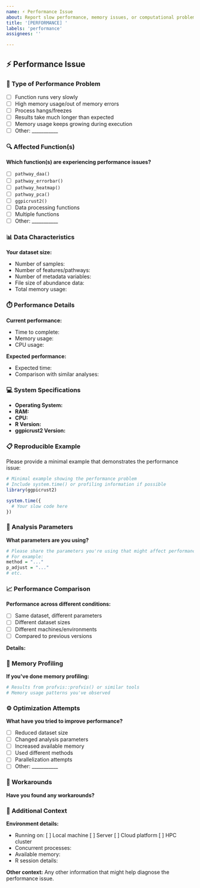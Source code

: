 ```yaml
---
name: ⚡ Performance Issue
about: Report slow performance, memory issues, or computational problems
title: '[PERFORMANCE] '
labels: 'performance'
assignees: ''

---
```


## ⚡ Performance Issue

### 🐌 Type of Performance Problem
- [ ] Function runs very slowly
- [ ] High memory usage/out of memory errors
- [ ] Process hangs/freezes
- [ ] Results take much longer than expected
- [ ] Memory usage keeps growing during execution
- [ ] Other: ___________

### 🔍 Affected Function(s)
**Which function(s) are experiencing performance issues?**
- [ ] `pathway_daa()`
- [ ] `pathway_errorbar()`  
- [ ] `pathway_heatmap()`
- [ ] `pathway_pca()`
- [ ] `ggpicrust2()`
- [ ] Data processing functions
- [ ] Multiple functions
- [ ] Other: ___________

### 📊 Data Characteristics
**Your dataset size:**
- Number of samples: 
- Number of features/pathways: 
- Number of metadata variables: 
- File size of abundance data: 
- Total memory usage: 

### ⏱️ Performance Details
**Current performance:**
- Time to complete: 
- Memory usage: 
- CPU usage: 

**Expected performance:**
- Expected time: 
- Comparison with similar analyses: 

### 💻 System Specifications
- **Operating System:** 
- **RAM:** 
- **CPU:** 
- **R Version:** 
- **ggpicrust2 Version:** 

### 📋 Reproducible Example
Please provide a minimal example that demonstrates the performance issue:

```r
# Minimal example showing the performance problem
# Include system.time() or profiling information if possible
library(ggpicrust2)

system.time({
  # Your slow code here
})
```

### 🔧 Analysis Parameters
**What parameters are you using?**
```r
# Please share the parameters you're using that might affect performance
# For example:
method = "..."
p_adjust = "..."
# etc.
```

### 📈 Performance Comparison
**Performance across different conditions:**
- [ ] Same dataset, different parameters
- [ ] Different dataset sizes
- [ ] Different machines/environments
- [ ] Compared to previous versions

**Details:**


### 🧠 Memory Profiling
**If you've done memory profiling:**
```r
# Results from profvis::profvis() or similar tools
# Memory usage patterns you've observed
```

### ⚙️ Optimization Attempts
**What have you tried to improve performance?**
- [ ] Reduced dataset size
- [ ] Changed analysis parameters
- [ ] Increased available memory
- [ ] Used different methods
- [ ] Parallelization attempts
- [ ] Other: ___________

### 🔄 Workarounds
**Have you found any workarounds?**


### 📝 Additional Context
**Environment details:**
- Running on: [ ] Local machine [ ] Server [ ] Cloud platform [ ] HPC cluster
- Concurrent processes: 
- Available memory: 
- R session details: 

**Other context:**
Any other information that might help diagnose the performance issue.
